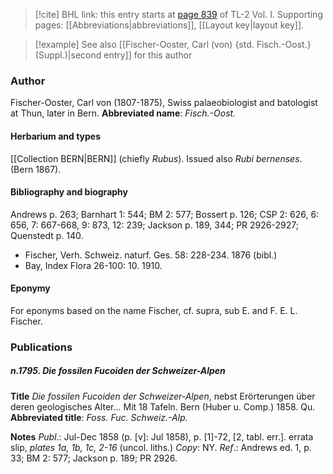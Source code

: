 > [!cite] BHL link: this entry starts at [page 839](https://www.biodiversitylibrary.org/page/33120970) of TL-2 Vol. I.
> Supporting pages: [[Abbreviations|abbreviations]], [[Layout key|layout key]].

> [!example] See also [[Fischer-Ooster, Carl (von) {std. Fisch.-Oost.} (Suppl.)|second entry]] for this author

### Author

Fischer-Ooster, Carl von (1807-1875), Swiss palaeobiologist and batologist at Thun, later in Bern. 
**Abbreviated name**: *Fisch.-Oost.*

#### Herbarium and types

[[Collection BERN|BERN]] (chiefly *Rubus*). Issued also *Rubi bernenses*. (Bern 1867).

#### Bibliography and biography

Andrews p. 263; Barnhart 1: 544; BM 2: 577; Bossert p. 126; CSP 2: 626, 6: 656, 7: 667-668, 9: 873, 12: 239; Jackson p. 189, 344; PR 2926-2927; Quenstedt p. 140.
- Fischer, Verh. Schweiz. naturf. Ges. 58: 228-234. 1876 (bibl.)
- Bay, Index Flora 26-100: 10. 1910.

#### Eponymy

For eponyms based on the name Fischer, cf. supra, sub E. and F. E. L. Fischer.

### Publications

##### n.1795. Die fossilen Fucoiden der Schweizer-Alpen

**Title**
*Die fossilen Fucoiden der Schweizer-Alpen*, nebst Erörterungen über deren geologisches Alter... Mit 18 Tafeln. Bern (Huber u. Comp.) 1858. Qu.
**Abbreviated title**: *Foss. Fuc. Schweiz.-Alp.*

**Notes**
*Publ*.: Jul-Dec 1858 (p. \[v\]: Jul 1858), p. \[1\]-72, \[2, tabl. err.\]. errata slip, *plates 1a, 1b, 1c, 2-16* (uncol. liths.) *Copy*: NY.
*Ref*.: Andrews ed. 1, p. 33; BM 2: 577; Jackson p. 189; PR 2926.

